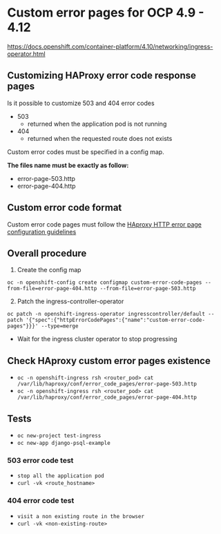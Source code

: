 # Custom error pages for  OCP 4.9 - 4.12
https://docs.openshift.com/container-platform/4.10/networking/ingress-operator.html

## Customizing HAProxy error code response pages

Is it possible to customize 503 and 404 error codes

- 503
  - returned when the application pod is not running
- 404
  - returned when the requested route does not exists

Custom error codes must be specified in a config map.

<b>The files name must be exactly as follow:</b>

- error-page-503.http
- error-page-404.http

## Custom error code format

Custom error code pages must follow the [HAproxy HTTP error page configuration guidelines](https://www.haproxy.com/documentation/hapee/latest/configuration/config-sections/http-errors/)


## Overall procedure 

1) Create the config map

```
oc -n openshift-config create configmap custom-error-code-pages --from-file=error-page-404.http --from-file=error-page-503.http
```

2) Patch the ingress-controller-operator

```
oc patch -n openshift-ingress-operator ingresscontroller/default --patch '{"spec":{"httpErrorCodePages":{"name":"custom-error-code-pages"}}}' --type=merge
```

- Wait for the ingress cluster operator to stop progressing

## Check HAproxy custom error pages existence

- ```oc -n openshift-ingress rsh <router_pod> cat /var/lib/haproxy/conf/error_code_pages/error-page-503.http```
- ```oc -n openshift-ingress rsh <router_pod> cat /var/lib/haproxy/conf/error_code_pages/error-page-404.http```



## Tests

-  ```oc new-project test-ingress```
-  ```oc new-app django-psql-example```

### 503 error code test

- ```stop all the application pod```
- ```curl -vk <route_hostname>```

### 404 error code test

- ```visit a non existing route in the browser```
- ```curl -vk <non-existing-route>```

